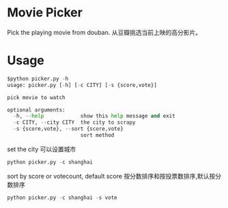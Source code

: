 # Movie Picker

Pick the playing movie from douban.
从豆瓣挑选当前上映的高分影片。

# Usage

```python
$python picker.py -h
usage: picker.py [-h] [-c CITY] [-s {score,vote}]

pick movie to watch

optional arguments:
  -h, --help            show this help message and exit
  -c CITY, --city CITY  the city to scrapy
  -s {score,vote}, --sort {score,vote}
                        sort method
```

set the city
可以设置城市
```python
python picker.py -c shanghai
```

sort by score or votecount, default score
按分数排序和按投票数排序,默认按分数排序
```python
python picker.py -c shanghai -s vote
```
